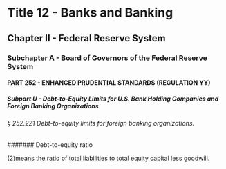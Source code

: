 
# Title 12 - Banks and Banking
## Chapter II - Federal Reserve System
### Subchapter A - Board of Governors of the Federal Reserve System
#### PART 252 - ENHANCED PRUDENTIAL STANDARDS (REGULATION YY)
##### Subpart U - Debt-to-Equity Limits for U.S. Bank Holding Companies and Foreign Banking Organizations
###### § 252.221 Debt-to-equity limits for foreign banking organizations.
####### Debt-to-equity ratio

(2)means the ratio of total liabilities to total equity capital less goodwill.
